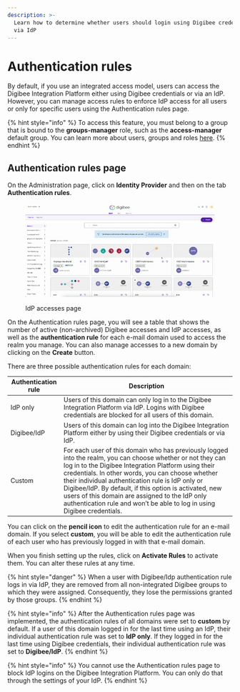 ```yaml
---
description: >-
  Learn how to determine whether users should login using Digibee credentials or
  via IdP
---
```


# Authentication rules

By default, if you use an integrated access model, users can access the Digibee Integration Platform either using Digibee credentials or via an IdP. However, you can manage access rules to enforce IdP access for all users or only for specific users using the Authentication rules page.

{% hint style="info" %}
To access this feature, you must belong to a group that is bound to the **groups-manager** role, such as the **access-manager** default group. You can learn more about users, groups and roles [here](../new-access-control/).
{% endhint %}

## Authentication rules page

On the Administration page, click on **Identity Provider** and then on the tab **Authentication rules**.

<figure><img src="../../.gitbook/assets/authentication-rules-en.gif" alt=""><figcaption><p>IdP accesses page</p></figcaption></figure>

On the Authentication rules page, you will see a table that shows the number of active (non-archived) Digibee accesses and IdP accesses, as well as the **authentication rule** for each e-mail domain used to access the realm you manage. You can also manage accesses to a new domain by clicking on the **Create** button.

There are three possible authentication rules for each domain:

| Authentication rule | Description                                                                                                                                                                                                                                                                                                                                                                                                                                                         |
| ------------------- | ------------------------------------------------------------------------------------------------------------------------------------------------------------------------------------------------------------------------------------------------------------------------------------------------------------------------------------------------------------------------------------------------------------------------------------------------------------------- |
| IdP only            | Users of this domain can only log in to the Digibee Integration Platform via IdP. Logins with Digibee credentials are blocked for all users of this domain.                                                                                                                                                                                                                                                                                                         |
| Digibee/IdP         | Users of this domain can log into the Digibee Integration Platform either by using their Digibee credentials or via IdP.                                                                                                                                                                                                                                                                                                                                            |
| Custom              | For each user of this domain who has previously logged into the realm, you can choose whether or not they can log in to the Digibee Integration Platform using their credentials. In other words, you can choose whether their individual authentication rule is IdP only or Digibee/IdP. By default, if this option is activated, new users of this domain are assigned to the IdP only authentication rule and won’t be able to log in using Digibee credentials. |

You can click on the **pencil icon** to edit the authentication rule for an e-mail domain. If you select **custom**, you will be able to edit the authentication rule of each user who has previously logged in with that e-mail domain.

When you finish setting up the rules, click on **Activate Rules** to activate them. You can alter these rules at any time.

{% hint style="danger" %}
When a user with Digibee/Idp authentication rule logs in via IdP, they are removed from all non-integrated Digibee groups to which they were assigned. Consequently, they lose the permissions granted by those groups.
{% endhint %}

{% hint style="info" %}
After the Authentication rules page was implemented, the authentication rules of all domains were set to **custom** by default. If a user of this domain logged in for the last time using an IdP, their individual authentication rule was set to **IdP only**. If they logged in for the last time using Digibee credentials, their individual authentication rule was set to **Digibee/IdP**.
{% endhint %}

{% hint style="info" %}
You cannot use the Authentication rules page to block IdP logins on the Digibee Integration Platform. You can only do that through the settings of your IdP.
{% endhint %}
